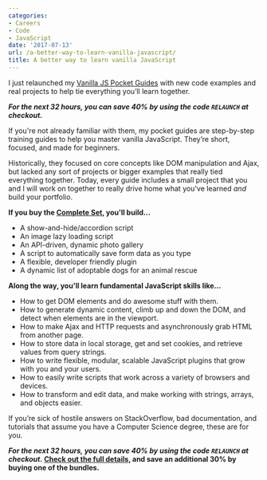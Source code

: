```yaml
---
categories:
- Careers
- Code
- JavaScript
date: '2017-07-13'
url: /a-better-way-to-learn-vanilla-javascript/
title: A better way to learn vanilla JavaScript
---
```


I just relaunched my [Vanilla JS Pocket Guides](/guides/) with new code examples and real projects to help tie everything you’ll learn together.

**<em class="highlight" markdown="1">For the next 32 hours, you can save 40% by using the code `RELAUNCH` at checkout.</em>**

If you're not already familiar with them, my pocket guides are step-by-step training guides to help you master vanilla JavaScript. They’re short, focused, and made for beginners.

Historically, they focused on core concepts like DOM manipulation and Ajax, but lacked any sort of projects or bigger examples that really tied everything together. Today, every guide includes a small project that you and I will work on together to really drive home what you've learned *and* build your portfolio.

**If you buy the [Complete Set](/guides/complete-set/), you'll build...**

- A show-and-hide/accordion script
- An image lazy loading script
- An API-driven, dynamic photo gallery
- A script to automatically save form data as you type
- A flexible, developer friendly plugin
- A dynamic list of adoptable dogs for an animal rescue

**Along the way, you'll learn fundamental JavaScript skills like...**

- How to get DOM elements and do awesome stuff with them.
- How to generate dynamic content, climb up and down the DOM, and detect when elements are in the viewport.
- How to make Ajax and HTTP requests and asynchronously grab HTML from another page.
- How to store data in local storage, get and set cookies, and retrieve values from query strings.
- How to write flexible, modular, scalable JavaScript plugins that grow with you and your users.
- How to easily write scripts that work across a variety of browsers and devices.
- How to transform and edit data, and make working with strings, arrays, and objects easier.

If you’re sick of hostile answers on StackOverflow, bad documentation, and tutorials that assume you have a Computer Science degree, these are for you.

**<em class="highlight" markdown="1">For the next 32 hours, you can save 40% by using the code `RELAUNCH` at checkout.</em> [Check out the full details](/guides/), and save an additional 30% by buying one of the bundles.**